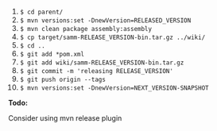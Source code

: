   1. `$ cd parent/`
  1. `$ mvn versions:set -DnewVersion=RELEASED_VERSION`
  1. `$ mvn clean package assembly:assembly`
  1. `$ cp target/samm-RELEASE_VERSION-bin.tar.gz ../wiki/`
  1. `$ cd ..`
  1. `$ git add *pom.xml`
  1. `$ git add wiki/samm-RELEASE_VERSION-bin.tar.gz`
  1. `$ git commit -m 'releasing RELEASE_VERSION'`
  1. `$ git push origin --tags`
  1. `$ mvn versions:set -DnewVersion=NEXT_VERSION-SNAPSHOT`

**Todo:**

Consider using mvn release plugin